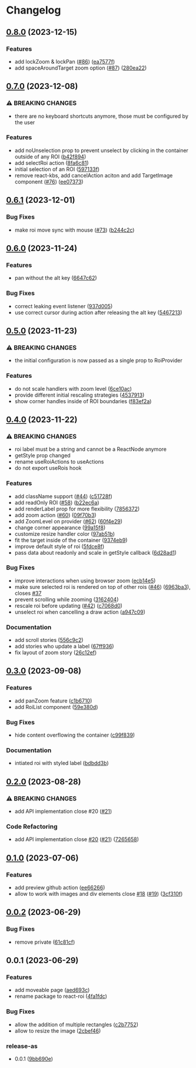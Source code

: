 # Changelog

## [0.8.0](https://github.com/zakodium-oss/react-roi/compare/v0.7.0...v0.8.0) (2023-12-15)


### Features

* add lockZoom & lockPan ([#86](https://github.com/zakodium-oss/react-roi/issues/86)) ([ea7577f](https://github.com/zakodium-oss/react-roi/commit/ea7577f7dc4dd9e16044ed9ca8ac2a47d5026335))
* add spaceAroundTarget zoom option ([#87](https://github.com/zakodium-oss/react-roi/issues/87)) ([280ea22](https://github.com/zakodium-oss/react-roi/commit/280ea22855ef07d521a9524023179154700092c5))

## [0.7.0](https://github.com/zakodium-oss/react-roi/compare/v0.6.1...v0.7.0) (2023-12-08)


### ⚠ BREAKING CHANGES

* there are no keyboard shortcuts anymore, those must be configured by the user

### Features

* add noUnselection prop to prevent unselect by clicking in the container outside of any ROI ([b42f894](https://github.com/zakodium-oss/react-roi/commit/b42f8941652581478d05df4659ef3892d103e6b7))
* add selectRoi action ([8fa6c81](https://github.com/zakodium-oss/react-roi/commit/8fa6c81c720f5cb39a82dab607a8f5c06429a1e1))
* initial selection of an ROI ([597133f](https://github.com/zakodium-oss/react-roi/commit/597133fa53606d0b2759b53e0a4772962265683b))
* remove react-kbs, add cancelAction aciton  and add TargetImage component ([#76](https://github.com/zakodium-oss/react-roi/issues/76)) ([ee07373](https://github.com/zakodium-oss/react-roi/commit/ee0737337ffb7d0b3299007514ddd5f63d4960c9))

## [0.6.1](https://github.com/zakodium-oss/react-roi/compare/v0.6.0...v0.6.1) (2023-12-01)


### Bug Fixes

* make roi move sync with mouse ([#73](https://github.com/zakodium-oss/react-roi/issues/73)) ([b244c2c](https://github.com/zakodium-oss/react-roi/commit/b244c2ca624a18bd7b1953ab37ad17b0e4b5ff36))

## [0.6.0](https://github.com/zakodium-oss/react-roi/compare/v0.5.0...v0.6.0) (2023-11-24)


### Features

* pan without the alt key ([6647c62](https://github.com/zakodium-oss/react-roi/commit/6647c622785f3627a1d0a6e864c1079fe3eb59cc))


### Bug Fixes

* correct leaking event listener ([937d005](https://github.com/zakodium-oss/react-roi/commit/937d005a5680d62162a061c6b8d607285a2d5215))
* use correct cursor during action after releasing the alt key ([5467213](https://github.com/zakodium-oss/react-roi/commit/54672135afa01becdf033816a5eb14845a2671f7))

## [0.5.0](https://github.com/zakodium-oss/react-roi/compare/v0.4.0...v0.5.0) (2023-11-23)


### ⚠ BREAKING CHANGES

* the initial configuration is now passed as a single prop to RoiProvider

### Features

* do not scale handlers with zoom level ([6ce10ac](https://github.com/zakodium-oss/react-roi/commit/6ce10ac749b7e7b414ce495e4d6017ddc5e39f7a))
* provide different initial rescaling strategies ([4537913](https://github.com/zakodium-oss/react-roi/commit/45379138b3c3b1dbbc1e9dba0267c029d5bd668f))
* show corner handles inside of ROI boundaries ([f83ef2a](https://github.com/zakodium-oss/react-roi/commit/f83ef2aaf6a202e61e8d3fcc68d7a374d20905e5))

## [0.4.0](https://github.com/zakodium-oss/react-roi/compare/v0.3.0...v0.4.0) (2023-11-22)


### ⚠ BREAKING CHANGES

* roi label must be a string and cannot be a ReactNode anymore
* getStyle prop changed
* rename useRoiActions to useActions
* do not export useRois hook

### Features

* add className support ([#44](https://github.com/zakodium-oss/react-roi/issues/44)) ([c51728f](https://github.com/zakodium-oss/react-roi/commit/c51728fa73e6f890a120aba796695051b6a5e055))
* add readOnly ROI ([#58](https://github.com/zakodium-oss/react-roi/issues/58)) ([b22ec6a](https://github.com/zakodium-oss/react-roi/commit/b22ec6a55b9f0905e104d218f87037908096b0da))
* add renderLabel prop for more flexibility ([7856372](https://github.com/zakodium-oss/react-roi/commit/78563729a8c4f407e4a5816045797561391db061))
* add zoom action ([#60](https://github.com/zakodium-oss/react-roi/issues/60)) ([09f70b3](https://github.com/zakodium-oss/react-roi/commit/09f70b3be04f748f76334a900bd5bfe3a39bc43f))
* add ZoomLevel on provider ([#62](https://github.com/zakodium-oss/react-roi/issues/62)) ([60f4e29](https://github.com/zakodium-oss/react-roi/commit/60f4e290a26e8abfcff70f6ea8a6046820800e2d))
* change corner appearance ([99a15f8](https://github.com/zakodium-oss/react-roi/commit/99a15f8b91c118fc798055eba0258367e8e5cdbc))
* customize resize handler color ([97ab51b](https://github.com/zakodium-oss/react-roi/commit/97ab51b19a3a135eb021c030b93a82cefbdedf8b))
* fit the target inside of the container ([9374eb9](https://github.com/zakodium-oss/react-roi/commit/9374eb9b3fcbba221b29331cdf94336ba52c79af))
* improve default style of roi ([5fdce8f](https://github.com/zakodium-oss/react-roi/commit/5fdce8fbcba9cdea73bd8fe48f2583eb8810aa67))
* pass data about readonly and scale in getStyle callback ([6d28ad1](https://github.com/zakodium-oss/react-roi/commit/6d28ad16fb21e9c40046dffbc8d05fc2a47ff6f8))


### Bug Fixes

* improve interactions when using browser zoom ([ecb14e5](https://github.com/zakodium-oss/react-roi/commit/ecb14e5f22c7c450c979f435fccb2fc33964a18f))
* make sure selected roi is rendered on top of other rois ([#46](https://github.com/zakodium-oss/react-roi/issues/46)) ([6963ba3](https://github.com/zakodium-oss/react-roi/commit/6963ba3424b8bf915965f90a209c094fa07ea367)), closes [#37](https://github.com/zakodium-oss/react-roi/issues/37)
* prevent scrolling while zooming ([3162404](https://github.com/zakodium-oss/react-roi/commit/31624049501c15df3752e0d7073cb7144c19150b))
* rescale roi before updating ([#42](https://github.com/zakodium-oss/react-roi/issues/42)) ([c7068d0](https://github.com/zakodium-oss/react-roi/commit/c7068d08bb6ad9d7aa169b9e34e10f439c81139e))
* unselect roi when cancelling a draw action ([a947c09](https://github.com/zakodium-oss/react-roi/commit/a947c0998e1ae677c0463e1bdac0e63482b3097c))


### Documentation

* add scroll stories ([556c9c2](https://github.com/zakodium-oss/react-roi/commit/556c9c210c74f06a9ffe51ef38a8230fb890732e))
* add stories who update a label ([67ff936](https://github.com/zakodium-oss/react-roi/commit/67ff93662cdc0ca81f15d7f22e0c0d275d8fcfaa))
* fix layout of zoom story ([26c12ef](https://github.com/zakodium-oss/react-roi/commit/26c12ef2719041d2573873d813c701a92df31ae6))

## [0.3.0](https://github.com/zakodium-oss/react-roi/compare/v0.2.0...v0.3.0) (2023-09-08)


### Features

* add panZoom feature ([c1b6710](https://github.com/zakodium-oss/react-roi/commit/c1b6710a1f5135f44b75ad062d8e8ad61a8653c9))
* add RoiList component ([59e380d](https://github.com/zakodium-oss/react-roi/commit/59e380d0e948f6fec3d56dede1d4b04333758994))


### Bug Fixes

* hide content overflowing the container ([c99f839](https://github.com/zakodium-oss/react-roi/commit/c99f8397c10758f0e96ce9fa9865ce5305749915))


### Documentation

* intiated roi with styled label ([bdbdd3b](https://github.com/zakodium-oss/react-roi/commit/bdbdd3b0a2fa04616108cbf8f1b13288592e1f9c))

## [0.2.0](https://github.com/zakodium-oss/react-roi/compare/v0.1.0...v0.2.0) (2023-08-28)


### ⚠ BREAKING CHANGES

* add API implementation close #20 ([#21](https://github.com/zakodium-oss/react-roi/issues/21))

### Code Refactoring

* add API implementation close [#20](https://github.com/zakodium-oss/react-roi/issues/20) ([#21](https://github.com/zakodium-oss/react-roi/issues/21)) ([7265658](https://github.com/zakodium-oss/react-roi/commit/72656588223ea42ad025c3a69e51176dfa4745fe))

## [0.1.0](https://github.com/zakodium-oss/react-roi/compare/v0.0.2...v0.1.0) (2023-07-06)


### Features

* add preview github action ([ee66266](https://github.com/zakodium-oss/react-roi/commit/ee66266ec03ea795114680f38aa68c992c25ab5d))
* allow to work with images and div elements close [#18](https://github.com/zakodium-oss/react-roi/issues/18) ([#19](https://github.com/zakodium-oss/react-roi/issues/19)) ([3cf310f](https://github.com/zakodium-oss/react-roi/commit/3cf310f0a28ecc15c28eadf72861b762d3a22270))

## [0.0.2](https://github.com/zakodium-oss/react-roi/compare/v0.0.1...v0.0.2) (2023-06-29)


### Bug Fixes

* remove private ([61c81cf](https://github.com/zakodium-oss/react-roi/commit/61c81cf774900963df6c285f047ecbbe8d76c5b3))

## 0.0.1 (2023-06-29)


### Features

* add moveable page ([aed693c](https://github.com/zakodium-oss/react-roi/commit/aed693c137403f2b8e51981130bfb73075166d14))
* rename package to react-roi ([4fa1fdc](https://github.com/zakodium-oss/react-roi/commit/4fa1fdc92113c08f40017d8a1b1a4f0454f27c5f))


### Bug Fixes

* allow the addition of multiple rectangles ([c2b7752](https://github.com/zakodium-oss/react-roi/commit/c2b775238a10fa581f930e9bc706c8dfe5776532))
* allow to resize the image ([2cbef46](https://github.com/zakodium-oss/react-roi/commit/2cbef46b8faae31f660b6b3fd1939a2d1dbb0d9e))


### release-as

* 0.0.1 ([9bb690e](https://github.com/zakodium-oss/react-roi/commit/9bb690ea3f4788d3d71988b121948cd392e472db))

